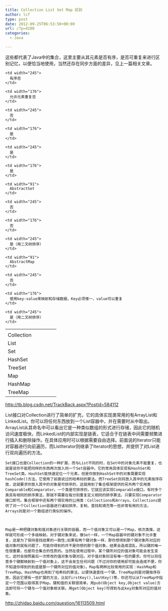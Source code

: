 ```yaml
---
title: Collection List Set Map 区别
author: lcf
type: post
date: 2012-09-25T06:53:50+00:00
url: /?p=4280
categories:
  - Java

---
```


  这些都代表了Java中的集合，这里主要从其元素是否有序，是否可重复来进行区别记忆，以便恰当地使用，当然还存在同步方面的差异，见上一篇相关文章。

<table>
  <tr>
    <td width="147">
    </td>
    
    <td width="245">
      有序否
    </td>
    
    <td width="176">
      允许元素重复否
    </td>
  </tr>
  
  <tr>
    <td width="147">
      Collection
    </td>
    
    <td width="245">
      否
    </td>
    
    <td width="176">
      是
    </td>
  </tr>
  
  <tr>
    <td width="147">
      List
    </td>
    
    <td width="245">
      是
    </td>
    
    <td width="176">
      是
    </td>
  </tr>
  
  <tr>
    <td width="56">
      Set
    </td>
    
    <td width="91">
      AbstractSet
    </td>
    
    <td width="245">
      否
    </td>
    
    <td width="176">
      否
    </td>
  </tr>
  
  <tr>
    <td width="91">
      HashSet
    </td>
  </tr>
  
  <tr>
    <td width="91">
      TreeSet
    </td>
    
    <td width="245">
      是（用二叉树排序）
    </td>
  </tr>
  
  <tr>
    <td width="56">
      Map
    </td>
    
    <td width="91">
      AbstractMap
    </td>
    
    <td width="245">
      否
    </td>
    
    <td width="176">
      使用key-value来映射和存储数据，Key必须惟一，value可以重复
    </td>
  </tr>
  
  <tr>
    <td width="91">
      HashMap
    </td>
  </tr>
  
  <tr>
    <td width="91">
      TreeMap
    </td>
    
    <td width="245">
      是（用二叉树排序）
    </td>
  </tr>
</table>


  <a href="http://tb.blog.csdn.net/TrackBack.aspx?PostId=584112">http://tb.blog.csdn.net/TrackBack.aspx?PostId=584112</a>

  List接口对Collection进行了简单的扩充，它的具体实现类常用的有ArrayList和LinkedList。你可以将任何东西放到一个List容器中，并在需要时从中取出。ArrayList从其命名中可以看出它是一种类似数组的形式进行存储，因此它的随机访问速度极快，而LinkedList的内部实现是链表，它适合于在链表中间需要频繁进行插入和删除操作。在具体应用时可以根据需要自由选择。前面说的Iterator只能对容器进行向前遍历，而ListIterator则继承了Iterator的思想，并提供了对List进行双向遍历的方法。 
  
  
    Set接口也是Collection的一种扩展，而与List不同的时，在Set中的对象元素不能重复，也就是说你不能把同样的东西两次放入同一个Set容器中。它的常用具体实现有HashSet和TreeSet类。HashSet能快速定位一个元素，但是你放到HashSet中的对象需要实现hashCode()方法，它使用了前面说过的哈希码的算法。而TreeSet则将放入其中的元素按序存放，这就要求你放入其中的对象是可排序的，这就用到了集合框架提供的另外两个实用类Comparable和Comparator。一个类是可排序的，它就应该实现Comparable接口。有时多个类具有相同的排序算法，那就不需要在每分别重复定义相同的排序算法，只要实现Comparator接口即可。集合框架中还有两个很实用的公用类：Collections和Arrays。Collections提供了对一个Collection容器进行诸如排序、复制、查找和填充等一些非常有用的方法，Arrays则是对一个数组进行类似的操作。
  
  
  
    Map是一种把键对象和值对象进行关联的容器，而一个值对象又可以是一个Map，依次类推，这样就可形成一个多级映射。对于键对象来说，像Set一样，一个Map容器中的键对象不允许重复，这是为了保持查找结果的一致性;如果有两个键对象一样，那你想得到那个键对象所对应的值对象时就有问题了，可能你得到的并不是你想的那个值对象，结果会造成混乱，所以键的唯一性很重要，也是符合集合的性质的。当然在使用过程中，某个键所对应的值对象可能会发生变化，这时会按照最后一次修改的值对象与键对应。对于值对象则没有唯一性的要求。你可以将任意多个键都映射到一个值对象上，这不会发生任何问题（不过对你的使用却可能会造成不便，你不知道你得到的到底是那一个键所对应的值对象）。Map有两种比较常用的实现：HashMap和TreeMap。HashMap也用到了哈希码的算法，以便快速查找一个键，TreeMap则是对键按序存放，因此它便有一些扩展的方法，比如firstKey(),lastKey()等，你还可以从TreeMap中指定一个范围以取得其子Map。键和值的关联很简单，用pub(Object key,Object value)方法即可将一个键与一个值对象相关联。用get(Object key)可得到与此key对象所对应的值对象。
  


  <a href="http://zhidao.baidu.com/question/16113509.html">http://zhidao.baidu.com/question/16113509.html</a>
